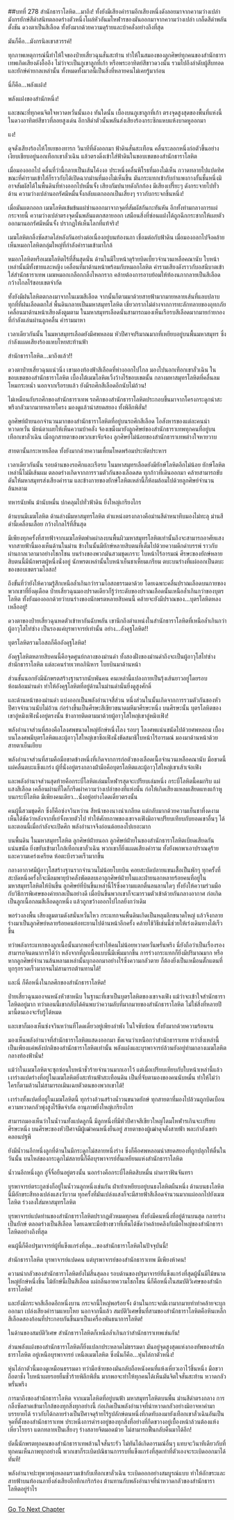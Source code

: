 ##บทที่ 278 สำนักธาราโลหิต...มาถึง!
ทั้งยังมีเสียงคำรามอีกเสียงหนึ่งดังลอยมาจากความว่างเปล่า มังกรยักษ์สีดำสนิทตลอดร่างตัวหนึ่งโผล่หัวอันมโหฬารของมันออกมาจากความว่างเปล่า เกล็ดสีดำพลันตั้งชัน ดวงตาเป็นสีเลือด ทั้งยังมากด้วยความดุร้ายและบ้าคลั่งอย่างถึงที่สุด

มันก็คือ...มังกรนิลเขาสวรรค์!

ทุกภาพเหตุการณ์นี้ทำให้ใจของป๋ายเสี่ยวฉุนสั่นสะท้าน ทำให้ในสมองของลูกศิษย์ทุกคนของสำนักธาราเทพเกิดเสียงดังอื้ออึง ไม่ว่าจะเป็นภูเขาลูกที่เก้า หรือพระอาทิตย์สีขาวดวงนั้น รวมไปถึงลำดับผู้สืบทอดและยักษ์ค่ายกลเหล่านั้น ทั้งหมดทั้งมวลนี้เป็นสิ่งที่หลายคนไม่เคยรู้มาก่อน

นี่ก็คือ...พลังแฝง!

พลังแฝงของสำนักหนึ่ง!

และขณะที่ทุกคนจิตใจหวาดหวั่นนั้นเอง ทันใดนั้น เบื้องบนภูเขาลูกที่เก้า ตรงจุดสูงสุดของพื้นที่แห่งนี้ ในดวงอาทิตย์สีขาวที่ลอยสูงเด่น อีกาสีดำตัวนั้นพลันส่งเสียงร้องกระซิกแหบแห้งบาดหูออกมา

แง!

ดุจดั่งเสียงร้องไห้โยเยของทารก วินาทีที่ดังออกมา ฟ้าดินสั่นสะเทือน คลื่นระลอกหนึ่งก่อตัวขึ้นอย่างเงียบเชียบอยู่นอกเทือกเขาลั่วเฉิน แล้วตรงดิ่งเข้าใส่ฟ้าดินในขอบเขตของสำนักธาราโลหิต

เมื่อมองออกไป คลื่นที่ว่านี้กลายเป็นเส้นโค้งงอ ประหนึ่งคลื่นพิโรธที่มองไม่เห็น กวาดทลายไปแปดทิศ ขณะที่คำรามเข้าใส่ก็ราวกับได้เปิดฉากม่านที่มองไม่เห็นขึ้น มันกระแทกเข้ากับกำแพงกางกั้นชั้นหนึ่งมิอาจสัมผัสได้ในพื้นดินที่ห่างออกไปหมื่นจั้ง เสียงกัมปนาทดังกึกก้อง มีเสียงเปรี๊ยะๆ ดังกระจายไปทั่วด้าน ความว่างเปล่านอกรัศมีหมื่นจั้งกลับแตกออกเป็นเสี่ยงๆ ราวกับกระจกชิ้นหนึ่ง!

เมื่อมันแตกออก เมฆโลหิตเข้มข้นแผ่ซ่านออกมาจากจุดที่สัมผัสกันกะทันหัน อีกทั้งท่ามกลางการแผ่กระจายนี้ ความว่างเปล่าตรงจุดนั้นพลันแตกสลายออก เสมือนสิ่งที่ซ่อนแฝงได้ถูกฉีกกระชากให้เผยตัวออกมานอกรัศมีหมื่นจั้ง ปรากฏให้เห็นโลกที่แท้จริง!

เมฆโลหิตกลิ้งซัดสาดไล่หลังกันอย่างต่อเนื่องอยู่บนท้องนภา เชื่อมต่อกับฟ้าดิน เมื่อมองออกไปจึงคล้ายเห็นหมอกโลหิตกลุ่มใหญ่ที่กำลังคำรามเข้ามาใกล้

หมอกโลหิตหรือเมฆโลหิตไร้ที่สิ้นสุดนั่น ด้านในมีใบหน้าดุร้ายบิดเบี้ยวจำนวนเหลือคณานับ ใบหน้าเหล่านั้นมีทั้งชายและหญิง เคลื่อนที่มาด้านหน้าพร้อมกับหมอกโลหิต คำรามเสียงดังราวกับอสนีบาตเข้าใส่สำนักธาราเทพ เมฆหมอกเกลือกกลิ้งไหลกราก คล้ายต้องการอาบย้อมให้ท้องนภากลายเป็นสีเลือดกว้างไกลไร้ขอบเขตจำกัด

ทั้งยังมีฝนโลหิตตกลงมาจากในเมฆสีเลือด จากนั้นก็ตามมาด้วยสายฟ้ามากมายหลายเส้นที่แลบปลาบ ทุกที่ที่ฝนเลือดตกใส่ พื้นดินกลายเป็นมหาสมุทรโลหิต เชี่ยวกรากไม่ต่างจากการทะลักทลายของอุทกภัย เคลื่อนมาด้านหน้าเสียงดังตูมตาม ในมหาสมุทรเลือดนั่นสามารถมองเห็นเรือรบสีเลือดมากมายก่ายกองที่กำลังแล่นผ่านลูกคลื่น คำรามมาหา

เวลาเดียวกันนั้น ในมหาสมุทรเลือดยังมีศพหลอม หัวปีศาจปริมาณมากที่เหยียบอยู่บนพื้นมหาสมุทร ซึ่งกำลังแผดเสียงร้องแหบโหยสะท้านฟ้า

สำนักธาราโลหิต...มาถึงแล้ว!!

ดวงตาป๋ายเสี่ยวฉุนแน่วนิ่ง เขามองท้องฟ้าสีเลือดที่ห่างออกไปไกล มองไปนอกเทือกเขาลั่วเฉิน ในขอบเขตของสำนักธาราโลหิต เบื้องใต้เมฆโลหิตเวิ้งว้างไร้ขอบเขตนั้น กลางมหาสมุทรโลหิตที่คลื่นลมโหมกระหน่ำ นอกจากเรือรบแล้ว ยังมีรถศึกสีเลือดอีกนับไม่ถ้วน!

ไม่เหมือนกับรถศึกของสำนักธาราเทพ รถศึกของสำนักธาราโลหิตประกอบขึ้นมาจากโครงกระดูกน่าสะพรึงกลัวมากมายหลายโครง มองดูแล้วน่าสยดสยอง ทั้งพิลึกพิลั่น!

ลูกศิษย์ฝ่ายนอกจำนวนมากของสำนักธาราโลหิตที่อยู่บนรถศึกสีเลือด ไอสังหารของแต่ละคนน่าหวาดหวั่น นัยน์ตาเผยให้เห็นความบ้าคลั่ง จ้องเขม็งมายังลูกศิษย์ของสำนักธาราเทพทุกคนที่อยู่บนเทือกเขาลั่วเฉิน เมื่อถูกสายตาของพวกเขาจับจ้อง ลูกศิษย์ไม่น้อยของสำนักธาราเทพต่างใจหายวาบ

สายตานั้นกระหายเลือด ทั้งยังมากด้วยความเหี้ยมโหดพร้อมประหัตประหาร

เวลาเดียวกันนั้น รอบด้านของรถศึกและเรือรบ ในมหาสมุทรเลือดยังมียักษ์โลหิตอีกไม่น้อย ยักษ์โลหิตเหล่านี้ไม่มีเส้นผม ตลอดร่างเกิดจากการรวมตัวกันของเลือดสด ทุกก้าวที่เดินออกมา คล้ายสามารถขับดันให้มหาสมุทรส่งเสียงคำราม และข้างกายของยักษ์โลหิตเหล่านี้ก็ห้อมล้อมไปด้วยลูกศิษย์จำนวนล้นหลาม

ทหารนับพัน ม้านับหมื่น ปกคลุมไปทั่วฟ้าดิน ยิ่งใหญ่เกรียงไกร

ด้านบนมีเมฆโลหิต ด้านล่างมีมหาสมุทรโลหิต ตำแหน่งตรงกลางคือม่านสีดำหนาทึบมองไม่ทะลุ ม่านสีดำนี้เคลื่อนเลื้อย กว้างไกลไร้ที่สิ้นสุด

มีเพียงทุกครั้งที่สายฟ้าจากเมฆโลหิตฟาดผ่าลงบนพื้นผิวมหาสมุทรโลหิตเท่านั้นถึงจะสามารถอาศัยแสงจากสายฟ้านี้มองเห็นด้านในม่าน ข้างในนั้นมียักษ์หลายสิบตนที่เต็มไปด้วยความดึกดำบรรพ์ ราวกับผ่านกาลเวลามาอย่างโชกโชน บนร่างของพวกมันสวมชุดเกราะ ใบหน้าไร้อารมณ์ ศีรษะของยักษ์หลายสิบตนนี้มีนักพรตผู้หนึ่งนั่งอยู่ นักพรตเหล่านั้นใบหน้าเย็นชาเหี้ยมเกรียม ตบะบนร่างที่แผ่ออกเป็นตบะของขอบเขตรวมโอสถ!

ถึงขั้นที่ว่ายังให้ความรู้สึกเหนือล้ำเกินกว่ารวมโอสถธรรมดาด้วย โดยเฉพาะคลื่นปราณเลือดบนกายของพวกเขาที่ยิ่งดุเดือด ป๋ายเสี่ยวฉุนมองปราดเดียวก็รู้ว่าระดับของปราณเลือดนั้นเหนือล้ำเกินกว่าของบุตรโลหิต ทั้งยังมองออกด้วยว่าบนร่างของนักพรตหลายสิบคนนี้ คล้ายจะยังมีปราณของ...บุตรโลหิตหลงเหลืออยู่!

ดวงตาของป๋ายเสี่ยวฉุนหดตัวเข้าหากันฉับพลัน เขานึกถึงตำแหน่งในสำนักธาราโลหิตที่เหนือล้ำเกินกว่าผู้อาวุโสไท่ซ่าง เป็นรองแค่บุรพาจารย์เท่านั้น อย่าง...อังคุฐโลหิต!!

บุตรโลหิตรวมโอสถก็คืออังคุฐโลหิต!

อังคุฐโลหิตหลายสิบคนนี้คือจุดศูนย์กลางของม่านดำ ทั้งสองฝั่งของม่านดำถึงจะเป็นผู้อาวุโสไท่ซ่างสำนักธาราโลหิต แต่ละคนร่ายเวทอภินิหาร โบยบินมาด้านหน้า

ส่วนชั้นนอกยังมีนักพรตสร้างฐานรากนับพันคน คนเหล่านี้แปลงกายเป็นรุ้งเส้นยาวอยู่โดยรอบ ห้อมล้อมม่านดำ ทำให้อังคุฐโลหิตที่อยู่ด้านในม่านดำนั่นยิ่งดูสูงศักดิ์

และด้านหน้าของม่านดำ แบ่งออกเป็นพลังอำนาจสี่ส่วน หนึ่งส่วนในนั้นเกิดจากการรวมตัวกันของหัวปีศาจจำนวนนับไม่ถ้วน ก่อร่างขึ้นเป็นศีรษะสีเขียวขนาดมหึมาศีรษะหนึ่ง บนศีรษะนั้น บุตรโลหิตของเขาอู๋หมิงเฟิงนั่งอยู่ตรงนั้น ข้างกายติดตามมาด้วยผู้อาวุโสใหญ่เขาอู๋หมิงเฟิง!

พลังอำนาจส่วนที่สองคือโลงศพขนาดใหญ่ยักษ์หนึ่งโลง รอบๆ โลงศพแน่นขนัดไปด้วยศพหลอม เบื้องบนโลงศพมีบุตรโลหิตและผู้อาวุโสใหญ่เขาซือเฟิงนั่งขัดสมาธิใบหน้าไร้อารมณ์ มองมาด้านหน้าด้วยสายตาเย็นเยียบ

พลังอำนาจส่วนที่สามคือมือขาดข้างหนึ่งที่เกิดจากการก่อตัวของเลือดเนื้อจำนวนเหลือคณานับ มือขาดนี้แผ่คลื่นตบะแข็งแกร่ง ผู้ที่นั่งอยู่ตรงกลางฝ่ามือคือบุตรโลหิตและผู้อาวุโสใหญ่เขาเส้าเจ๋อเฟิง

และพลังอำนาจส่วนสุดท้ายคือกระบี่โลหิตเล่มมโหฬารสุดจะเปรียบเล่มหนึ่ง กระบี่โลหิตนี้คมกริบ แผ่แสงสีเลือด เคลื่อนผ่านที่ใดก็กรีดผ่าความว่างเปล่าของที่แห่งนั้น ก่อให้เกิดเสียงแหลมเสียดแทงแก้วหู บนกระบี่โลหิต มีเพียงคนเดียว...นั่งอยู่อย่างโดดเดี่ยวตรงนั้น

คนผู้นี้สวมชุดศึก ซึ่งก็คือซ่งจวินหว่าน สีหน้าของนางน่าเกลียด แต่กลับมากด้วยความเย็นชาที่งดงาม เห็นได้ชัดว่าหลังจากที่เย่จั้งหายตัวไป ทำให้ศักยภาพของเขาจงเฟิงมิอาจเปรียบเทียบกับยอดเขาอื่นๆ ได้ และตอนนี้เมื่อกำลังจะเปิดศึก พลังอำนาจจึงอ่อนด้อยลงไปเยอะมาก

บนพื้นดิน ในมหาสมุทรโลหิต ลูกศิษย์ฝ่ายนอก ลูกศิษย์ฝ่ายในของสำนักธาราโลหิตเบียดเสียดกันแน่นขนัด ยิ่งขยับเข้ามาใกล้เทือกเขาลั่วเฉิน พวกเขาก็ยิ่งแผดเสียงคำราม ทั้งยังพกพาเอาปราณดุร้ายและความเคร่งเครียด ห้อตะบึงรวดเร็วมากขึ้น

กลางอากาศมีผู้อาวุโสสร้างฐานรากจำนวนไม่น้อยโบยบิน คอยสะบัดปลายแขนเสื้อเป็นพักๆ ทุกครั้งที่สะบัดหนึ่งครั้งก็จะมีลมพายุบ้าคลั่งพัดตลบเอาลูกศิษย์ฝ่ายในและฝ่ายนอกหลายร้อยคนที่อยู่ในมหาสมุทรโลหิตให้บินขึ้น ลูกศิษย์ที่บินขึ้นเหล่านี้ไร้ซึ่งความแตกตื่นลนลานใดๆ ทั้งยังให้ความร่วมมือกับวิธีการพิเศษของค่ายกลเป็นอย่างดี เมื่อบินขึ้นพวกเขาก็จะมารวมตัวเข้าด้วยกันกลางอากาศ ก่อเกิดเป็นลูกเนื้อกลมสีเลือดลูกหนึ่ง แล้วถูกขว้างออกไปไกลยิ่งกว่าเดิม

พอร่วงลงพื้น เสียงตูมตามดังสนั่นหวั่นไหว กระแทกจนพื้นดินเกิดเป็นหลุมลึกขนาดใหญ่ แล้วจึงกลายร่างมาเป็นลูกศิษย์หลายร้อยคนห้อทะยานไปด้านหน้าอีกครั้ง คล้ายใช้วิธีเช่นนี้ช่วยให้เร่งเดินทางได้เร็วขึ้น

ทว่าพลังกระแทกของลูกเนื้อนั้นมากพอที่จะทำให้คนไม่น้อยหวาดหวั่นพรั่นพรึง นี่ยังถือว่าเป็นเรื่องรอง สามารถจินตนาการได้ว่า หลังจากที่ลูกเนื้อแบบนี้มีเพิ่มมากขึ้น การร่วงกระแทกก็ยิ่งมีปริมาณมาก หรือหากลูกศิษย์จำนวนล้นหลามเหล่านั้นบุกออกมาอย่างไร้ซึ่งความกลัวตาย ก็ต้องยิ่งเป็นเหมือนตั๊กแตนที่บุกรุกรวดเร็วมากจนไม่สามารถต้านทานได้!

และนี่ ก็คือหนึ่งในกลศึกของสำนักธาราโลหิต!

ป๋ายเสี่ยวฉุนมองจนหนังหัวชาหนึบ ในฐานะที่เขาเป็นบุตรโลหิตของเขาจงเฟิง แม้ว่าจะเข้าใจสำนักธาราโลหิตอยู่มาก ทว่าตอนนี้เขากลับได้ค้นพบว่าความลับที่มากมายของสำนักธาราโลหิต ไม่ใช่สิ่งที่หลายปีมานี้ตนเองจะรับรู้ได้หมด

และเขาก็มองเห็นซ่งจวินหว่านที่โดดเดี่ยวอยู่เพียงลำพัง ในใจซับซ้อน ทั้งยังมากด้วยความร้อนรน

มองเห็นพลังอำนาจที่สำนักธาราโลหิตแสดงออกมา ชัดเจนว่าเหนือกว่าสำนักธาราเทพ ทว่าสิ่งเหล่านี้เป็นเพียงแค่พลังปกติของสำนักธาราโลหิตเท่านั้น พลังแฝงและบุรพาจารย์ล้วนยังอยู่ท่ามกลางเมฆโลหิตกลางท้องฟ้านั่น!

แม้ว่าในเมฆโลหิตจะซุกซ่อนใบหน้าชั่วร้ายจำนวนมากเอาไว้ แต่เมื่อเปรียบเทียบกับใบหน้าเหล่านี้แล้ว เงาร่างแปดร่างที่อยู่ในเมฆโลหิตยิ่งสะท้านฟ้าสะเทือนดิน เป็นที่จับตามองของคนนับหมื่น ทำให้ไม่ว่าใครก็ตามล้วนไม่สามารถเมินเฉยตัวตนของพวกเขาได้!

เงาร่างทั้งแปดที่อยู่ในเมฆโลหิตนี้ ทุกร่างล้วนสร้างน้ำวนขนาดยักษ์ ทุกสายตาที่มองไปล้วนถูกบิดเบือน ความหวาดกลัวพุ่งสูงไร้ขีดจำกัด อานุภาพยิ่งใหญ่เกรียงไกร

สามารถมองเห็นว่าในน้ำวนทั้งแปดลูกนี้ มีลูกหนึ่งที่มีหัวปีศาจสีเขียวใหญ่โตมโหฬารเกินจะเปรียบศีรษะหนึ่ง บนศีรษะของหัวปีศาจมีผู้เฒ่าคนหนึ่งยืนอยู่ สายตาของผู้เฒ่าดุจดั่งสายฟ้า พละกำลังเขย่าคลอนปฐพี

ยังมีน้ำวนอีกหนึ่งลูกที่ด้านในมีกระดูกไม่สลายหนึ่งร่าง ซึ่งก็คือศพหลอมน่าสยดสยองที่ถูกปลุกให้ตื่นในวันนั้น บนไหล่ของกระดูกไม่สลายนี้ก็คือบุรพาจารย์ฮั่นเหยียนแห่งสำนักธาราโลหิต

น้ำวนอีกหนึ่งลูก อู๋จี๋จื่อยืนอยู่ตรงนั้น นอกร่างคือกระบี่โลหิตสิบหมื่น ผ่าดาราฟันจันทรา

บุรพาจารย์ตระกูลซ่งก็อยู่ในน้ำวนลูกหนึ่งเช่นกัน ฝ่าเท้าเหยียบอยู่บนธงโลหิตผืนหนึ่ง ด้านบนธงโลหิตนี้มีอักขระสีทองเปล่งแสงวับวาม ทุกครั้งที่มันเปล่งแสงก็จะมีสายฟ้าสีเลือดจำนวนมากแผ่ออกไปยังเมฆโลหิต ร่วงลงใส่มหาสมุทรโลหิต

บุรพาจารย์แปดท่านของสำนักธาราโลหิตปรากฏตัวหมดทุกคน ทั้งยังมีคนหนึ่งที่อยู่ด้านบนสุด กลายร่างเป็นยักษ์ ตลอดร่างเป็นสีเลือด โดยเฉพาะมือข้างขวาที่เห็นได้ชัดว่าคล้ายคลึงกับมือใหญ่ของสำนักธาราโลหิตอย่างถึงที่สุด

คนผู้นี้ก็คือปฐมาจารย์ผู้ที่แข็งแกร่งที่สุด...ของสำนักธาราโลหิตในปัจจุบันนี้!

สำนักธาราโลหิต บุรพาจารย์แปดคน แต่บุรพาจารย์ของสำนักธาราเทพ มีเพียงห้าคน!

ความน่ากลัวของสำนักธาราโลหิตยังไม่สิ้นสุดลง รอบด้านของปฐมาจารย์ที่แข็งแกร่งที่สุดผู้นั้นมีไม้ขนาดใหญ่ยักษ์หนึ่งชิ้น ไม้ยักษ์นี้เป็นสีเลือด แผ่กลิ่นอายความโชกโชน นี่ก็คือหนึ่งในสมบัติวิเศษของสำนักธาราโลหิต!

และยังมีกระจกสีเลือดอีกหนึ่งบาน กระจกนี้ใหญ่พอร้อยจั้ง ด้านในกระจกมีเงามากมายทำท่าคล้ายจะบุกออกมา เปล่งเสียงคำรามแหบโหย นอกจากนี้แล้ว สมบัติวิเศษชิ้นที่สามของสำนักธาราโลหิตคือหินเหล็กสีเลือดสองก้อนที่ประกอบกันขึ้นมาเป็นเครื่องพันธนาการโลหิต!

ในด้านของสมบัติวิเศษ สำนักธาราโลหิตก็เหนือล้ำเกินกว่าสำนักธาราเทพเช่นกัน!

ส่วนพลังแฝงของสำนักธาราโลหิตก็ยิ่งแปลกประหลาดไม่ธรรมดา มันอยู่จุดสูงสุดแห่งกองทัพของสำนักธาราโลหิต อยู่เหนือบุรพาจารย์ เหนือเมฆโลหิต ซึ่งนั่นก็คือ...หุ่นไล่กาตัวหนึ่ง!

หุ่นไล่กาตัวนี้มองดูเหมือนธรรมดา ทว่ามือซ้ายของมันกลับถือหนังคนที่แห้งเหี่ยวเอาไว้ชิ้นหนึ่ง มือขวาถือตาชั่ง ใบหน้าเผยรอยยิ้มชั่วร้ายพิลึกพิลั่น มากพอจะทำให้ทุกคนได้เห็นมันจิตใจสั่นสะท้าน หวาดกลัวพรั่นพรึง

การมาถึงของสำนักธาราโลหิต จากเมฆโลหิตที่อยู่บนฟ้า มหาสมุทรโลหิตบนพื้น ม่านสีดำตรงกลาง การกลิ้งซัดสาดเข้ามาใกล้ของทุกสิ่งทุกอย่างนี้ ก่อเกิดเป็นพลังอำนาจที่น่าหวาดกลัวอย่างมิอาจหาคำมาบรรยายได้ ราวกับได้กลายร่างเป็นปีศาจดุร้ายไร้รูปลักษ์ตนหนึ่งที่กดทับลงมายังเทือกเขาลั่วเฉินอันเป็นจุดที่ตั้งของสำนักธาราเทพ ประหนึ่งการดำรงอยู่ของทุกสิ่งที่อย่างที่กีดขวางอยู่เบื้องหน้าล้วนต้องแห้งเหี่ยวโรยรา แตกทลายเป็นเสี่ยงๆ ร่างสลายจิตมอดม้วย ไม่สามารถฟื้นกลับคืนมาได้อีก!

บัดนี้นักพรตทุกคนของสำนักธาราเทพล้วนใจสั่นระรัว ไม่ทันได้เกิดอารมณ์อื่นๆ แทบจะวินาทีเดียวกับที่ทุกคนเห็นภาพทุกอย่างนี้ พวกเขาก็ระเบิดปณิธานการรบที่แข็งแกร่งที่สุดเท่าที่ตัวเองจะระเบิดออกมาได้ทันที!

พลังอำนาจปะทุพวยพุ่งหลอมรวมเข้ากับเทือกเขาลั่วเฉิน ระเบิดออกอย่างสมบูรณ์แบบ ทำให้อักขระและสายฟ้าบนท้องนภายิ่งส่งเสียงอึกทึกเกริกร้อง ต้านทานกับพลังอำนาจที่น่าหวาดกลัวของสำนักธาราโลหิตอยู่รำไร

------


[Go To Next Chapter]( ./96.md)